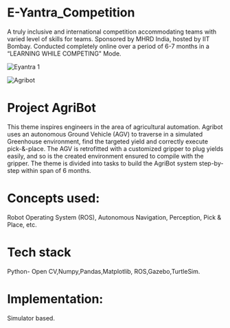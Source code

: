 # E-Yantra_Competition
A truly inclusive and international competition accommodating teams with varied level of skills for teams.
Sponsored by MHRD India, hosted by IIT Bombay.
Conducted completely online over a period of 6-7 months in a “LEARNING WHILE COMPETING" Mode.

![Eyantra 1](https://user-images.githubusercontent.com/75724727/170121813-ba817557-f716-4b64-9bbd-23e58d9bcd85.png)

![Agribot](https://user-images.githubusercontent.com/75724727/170121836-4997b820-f3a8-45c6-b3f5-ad62cee224bc.png)


# Project AgriBot
This theme inspires engineers in the area of agricultural automation.
Agribot uses an autonomous Ground Vehicle (AGV) to traverse in a simulated Greenhouse environment, find the targeted yield and correctly execute pick-&-place.
The AGV is retrofitted with a customized gripper to plug yields easily, and so is the created environment ensured to compile with the gripper.
The theme is divided into tasks to build the AgriBot system step-by-step within span of 6 months.

# Concepts used:
Robot Operating System (ROS), Autonomous Navigation, Perception, Pick & Place, etc.

# Tech stack
Python- Open CV,Numpy,Pandas,Matplotlib, ROS,Gazebo,TurtleSim.

# Implementation:
Simulator based.
